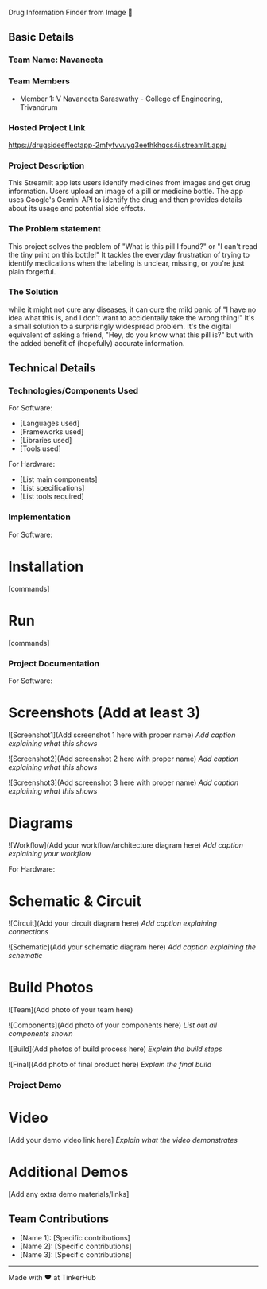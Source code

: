 Drug Information Finder from Image 🎯


## Basic Details
### Team Name: Navaneeta


### Team Members
- Member 1: V Navaneeta Saraswathy - College of Engineering, Trivandrum


### Hosted Project Link
https://drugsideeffectapp-2mfyfvvuyq3eethkhqcs4i.streamlit.app/

### Project Description
This Streamlit app lets users identify medicines from images and get drug information.  Users upload an image of a pill or medicine bottle. The app uses Google's Gemini API to identify the drug and then provides details about its usage and potential side effects. 

### The Problem statement
This project solves the problem of "What is this pill I found?" or "I can't read the tiny print on this bottle!"  It tackles the everyday frustration of trying to identify medications when the labeling is unclear, missing, or you're just plain forgetful.

### The Solution
while it might not cure any diseases, it can cure the mild panic of "I have no idea what this is, and I don't want to accidentally take the wrong thing!"  It's a small solution to a surprisingly widespread problem.  It's the digital equivalent of asking a friend, "Hey, do you know what this pill is?" but with the added benefit of (hopefully) accurate information.

## Technical Details
### Technologies/Components Used
For Software:
- [Languages used]
- [Frameworks used]
- [Libraries used]
- [Tools used]

For Hardware:
- [List main components]
- [List specifications]
- [List tools required]

### Implementation
For Software:
# Installation
[commands]

# Run
[commands]

### Project Documentation
For Software:

# Screenshots (Add at least 3)
![Screenshot1](Add screenshot 1 here with proper name)
*Add caption explaining what this shows*

![Screenshot2](Add screenshot 2 here with proper name)
*Add caption explaining what this shows*

![Screenshot3](Add screenshot 3 here with proper name)
*Add caption explaining what this shows*

# Diagrams
![Workflow](Add your workflow/architecture diagram here)
*Add caption explaining your workflow*

For Hardware:

# Schematic & Circuit
![Circuit](Add your circuit diagram here)
*Add caption explaining connections*

![Schematic](Add your schematic diagram here)
*Add caption explaining the schematic*

# Build Photos
![Team](Add photo of your team here)


![Components](Add photo of your components here)
*List out all components shown*

![Build](Add photos of build process here)
*Explain the build steps*

![Final](Add photo of final product here)
*Explain the final build*

### Project Demo
# Video
[Add your demo video link here]
*Explain what the video demonstrates*

# Additional Demos
[Add any extra demo materials/links]

## Team Contributions
- [Name 1]: [Specific contributions]
- [Name 2]: [Specific contributions]
- [Name 3]: [Specific contributions]

---
Made with ❤️ at TinkerHub
